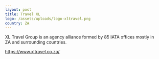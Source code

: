 ```yaml
---
layout: post
title: Travel XL
logo: /assets/uploads/logo-xltravel.png
country: ZA
---
```

XL Travel Group is an agency alliance formed by 85 IATA offices mostly in ZA and surrounding countries.

https://www.xltravel.co.za/
